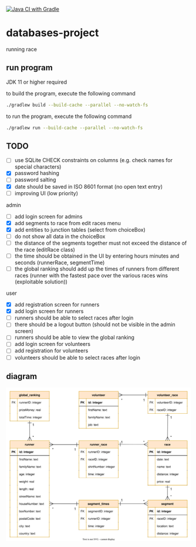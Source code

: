 [![Java CI with Gradle](https://github.com/lowie2727/databases-project/actions/workflows/gradle.yml/badge.svg)](https://github.com/lowie2727/databases-project/actions/workflows/gradle.yml)

# databases-project

running race

## run program

JDK 11 or higher required

to build the program, execute the following command
```bash
./gradlew build --build-cache --parallel --no-watch-fs
```

to run the program, execute the following command
```bash
./gradlew run --build-cache --parallel --no-watch-fs
```

## TODO

- [ ] use SQLite CHECK constraints on columns (e.g. check names for special characters)
- [x] password hashing
- [ ] password salting
- [x] date should be saved in ISO 8601 format (no open text entry)
- [ ] improving UI (low priority)

admin
- [ ] add login screen for admins
- [x] add segments to race from edit races menu
- [x] add entities to junction tables (select from choiceBox)
- [ ] do not show all data in the choiceBox
- [ ] the distance of the segments together must not exceed the distance of the race (editRace class)
- [ ] the time should be obtained in the UI by entering hours minutes and seconds (runnerRace, segmentTime)
- [ ] the global ranking should add up the times of runners from different races (runner with the fastest pace over the various races wins (exploitable solution))

user
- [x] add registration screen for runners
- [x] add login screen for runners
- [ ] runners should be able to select races after login
- [ ] there should be a logout button (should not be visible in the admin screen)
- [ ] runners should be able to view the global ranking
- [ ] add login screen for volunteers
- [ ] add registration for volunteers
- [ ] volunteers should be able to select races after login

## diagram

![diagram](/diagram/diagram.svg)
